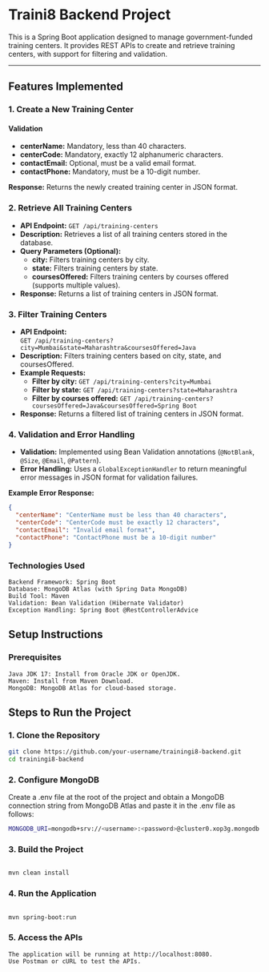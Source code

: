# Traini8 Backend Project

This is a Spring Boot application designed to manage government-funded training centers. It provides REST APIs to create and retrieve training centers, with support for filtering and validation.

---

## Features Implemented

### 1. Create a New Training Center

#### Validation
- **centerName:** Mandatory, less than 40 characters.
- **centerCode:** Mandatory, exactly 12 alphanumeric characters.
- **contactEmail:** Optional, must be a valid email format.
- **contactPhone:** Mandatory, must be a 10-digit number.

**Response:** Returns the newly created training center in JSON format.

### 2. Retrieve All Training Centers

- **API Endpoint:** `GET /api/training-centers`  
- **Description:** Retrieves a list of all training centers stored in the database.
- **Query Parameters (Optional):**
  - **city:** Filters training centers by city.
  - **state:** Filters training centers by state.
  - **coursesOffered:** Filters training centers by courses offered (supports multiple values).
- **Response:** Returns a list of training centers in JSON format.

### 3. Filter Training Centers

- **API Endpoint:**  
  `GET /api/training-centers?city=Mumbai&state=Maharashtra&coursesOffered=Java`
- **Description:** Filters training centers based on city, state, and coursesOffered.
- **Example Requests:**
  - **Filter by city:** `GET /api/training-centers?city=Mumbai`
  - **Filter by state:** `GET /api/training-centers?state=Maharashtra`
  - **Filter by courses offered:** `GET /api/training-centers?coursesOffered=Java&coursesOffered=Spring Boot`
- **Response:** Returns a filtered list of training centers in JSON format.

### 4. Validation and Error Handling

- **Validation:** Implemented using Bean Validation annotations (`@NotBlank`, `@Size`, `@Email`, `@Pattern`).
- **Error Handling:** Uses a `GlobalExceptionHandler` to return meaningful error messages in JSON format for validation failures.

**Example Error Response:**
```json
{
  "centerName": "CenterName must be less than 40 characters",
  "centerCode": "CenterCode must be exactly 12 characters",
  "contactEmail": "Invalid email format",
  "contactPhone": "ContactPhone must be a 10-digit number"
}
```

### Technologies Used

    Backend Framework: Spring Boot
    Database: MongoDB Atlas (with Spring Data MongoDB)
    Build Tool: Maven
    Validation: Bean Validation (Hibernate Validator)
    Exception Handling: Spring Boot @RestControllerAdvice

## Setup Instructions
### Prerequisites

    Java JDK 17: Install from Oracle JDK or OpenJDK.
    Maven: Install from Maven Download.
    MongoDB: MongoDB Atlas for cloud-based storage.

## Steps to Run the Project

### 1. Clone the Repository

```bash
git clone https://github.com/your-username/trainingi8-backend.git
cd trainingi8-backend
```
### 2. Configure MongoDB

Create a .env file at the root of the project and obtain a MongoDB connection string from MongoDB Atlas and paste it in the .env file as follows:
```bash
MONGODB_URI=mongodb+srv://<username>:<password>@cluster0.xop3g.mongodb.net/trainingi8db?retryWrites=true&w=majority&appName=Cluster0
```

### 3. Build the Project

```bash

mvn clean install
```

### 4. Run the Application

```bash

mvn spring-boot:run
```

### 5. Access the APIs

    The application will be running at http://localhost:8080.
    Use Postman or cURL to test the APIs.

